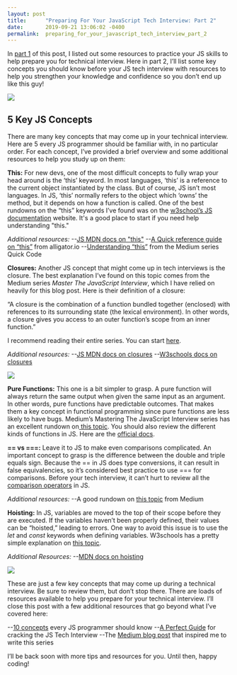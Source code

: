 ```yaml
---
layout: post
title:      "Preparing For Your JavaScript Tech Interview: Part 2"
date:       2019-09-21 13:06:02 -0400
permalink:  preparing_for_your_javascript_tech_interview_part_2
---
```



In [part 1](http://crackingthecode.net/preparing_for_your_javascript_tech_interview) of this post, I listed out some resources to practice your JS skills to help prepare you for technical interview.  Here in part 2, I’ll list some key concepts you should know before your JS tech interview with resources to help you strengthen your knowledge and confidence so you don’t end up like this guy!

![](https://pics.me.me/thumb_programming-pro-tip-code-javascript-underwater-so-nobody-could-see-62401907.png)

## 5 Key JS Concepts

There are many key concepts that may come up in your technical interview.  Here are 5 every JS programmer should be familiar with, in no particular order.  For each concept, I’ve provided a brief overview and some additional resources to help you study up on them:

**This:** For new devs, one of the most difficult concepts to fully wrap your head around is the ‘this’ keyword. In most languages, ‘this’ is a reference to the current object instantiated by the class.  But of course, JS isn’t most languages.  In JS, ‘this’ normally refers to the object which ‘owns’ the method, but it depends on how a function is called.  One of the best rundowns on the “this” keywords I’ve found was on the [w3school’s JS documentation](https://www.w3schools.com/js/js_this.asp) website.  It's a good place to start if you need help understanding "this."

*Additional resources:*
--[JS MDN docs on "this"](https://developer.mozilla.org/en-US/docs/Web/JavaScript/Reference/Operators/this)
--[A Quick reference guide on “this”](https://alligator.io/js/this-keyword/) from alligator.io
--[Understanding “this”](https://medium.com/quick-code/understanding-the-this-keyword-in-javascript-cb76d4c7c5e8) from the Medium series Quick Code

**Closures:** Another JS concept that might come up in tech interviews is the closure.  The best explanation I’ve found on this topic comes from the Medium series *Master The JavaScript Interview*, which I have relied on heavily for this blog post.  Here is their definition of a closure:

“A closure is the combination of a function bundled together (enclosed) with references to its surrounding state (the lexical environment). In other words, a closure gives you access to an outer function’s scope from an inner function.”

I recommend reading their entire series.  You can start [here](https://medium.com/javascript-scene/master-the-javascript-interview-what-is-a-closure-b2f0d2152b36).

*Additional resources:*
--[JS MDN docs on closures](https://developer.mozilla.org/en-US/docs/Web/JavaScript/Closures)
--[W3schools docs on closures](https://www.w3schools.com/js/js_function_closures.asp)

![](https://i.imgflip.com/h0dj1.jpg)

**Pure Functions:** This one is a bit simpler to grasp.  A pure function will always return the same output when given the same input as an argument.  In other words, pure functions have predictable outcomes.  That makes them a key concept in functional programming since pure functions are less likely to have bugs.  Medium’s Mastering The JavaScript Interview series has an excellent rundown on[ this topic](https://medium.com/javascript-scene/master-the-javascript-interview-what-is-a-pure-function-d1c076bec976).  You should also review the different kinds of functions in JS.  Here are the [official docs](https://developer.mozilla.org/en-US/docs/Web/JavaScript/Guide/Functions).  

**== vs ===:** Leave it to JS to make even comparisons complicated.  An important concept to grasp is the difference between the double and triple equals sign.  Because the == in JS does type conversions, it can result in false equivalencies, so it’s considered best practice to use === for comparisons.  Before your tech interview, it can’t hurt to review all the [comparison operators](https://developer.mozilla.org/en-US/docs/Web/JavaScript/Reference/Operators/Comparison_Operators) in JS.

*Additional resources:* 
--A good rundown on [this topic](https://codeburst.io/javascript-double-equals-vs-triple-equals-61d4ce5a121a) from Medium

**Hoisting:** In JS, variables are moved to the top of their scope before they are executed.  If the variables haven’t been properly defined, their values can be “hoisted,” leading to errors.  One way to avoid this issue is to use the *let* and *const* keywords when defining variables.  W3schools has a pretty simple explanation on [this topic](https://www.w3schools.com/js/js_hoisting.asp).

*Additional Resources:*
--[MDN docs on hoisting](https://developer.mozilla.org/en-US/docs/Glossary/Hoisting)

![](https://karolgalanciak.com/images/js_results_not_so_wut.jpg/)

These are just a few key concepts that may come up during a technical interview.  Be sure to review them, but don’t stop there.  There are loads of resources available to help you prepare for your technical interview.  I’ll close this post with a few additional resources that go beyond what I’ve covered here:

--[10 concepts](https://www.infoworld.com/article/3196070/10-javascript-concepts-every-nodejs-developer-must-master.html) every JS programmer should know
--[A Perfect Guide](https://medium.com/dev-bits/a-perfect-guide-for-cracking-a-javascript-interview-a-developers-perspective-23a5c0fa4d0d) for cracking the JS Tech Interview
--The [Medium blog post](https://medium.com/@marcellamaki/my-javascript-tech-interview-prep-notes-part-1-concepts-d78637058599) that inspired me to write this series

I’ll be back soon with more tips and resources for you.  Until then, happy coding!

